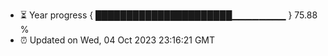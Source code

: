 - ⏳ Year progress { ██████████████████████▁▁▁▁▁▁▁▁ } 75.88 %
- ⏰ Updated on Wed, 04 Oct 2023 23:16:21 GMT


